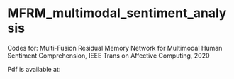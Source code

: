 # MFRM_multimodal_sentiment_analysis

Codes for: Multi-Fusion Residual Memory Network for Multimodal Human Sentiment Comprehension, IEEE Trans on Affective Computing, 2020

Pdf is available at:

